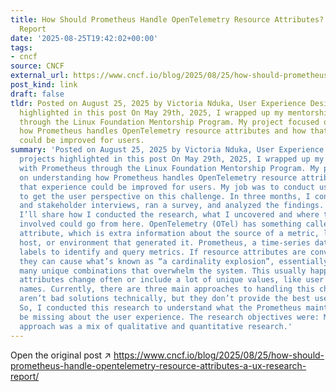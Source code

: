```yaml
---
title: How Should Prometheus Handle OpenTelemetry Resource Attributes? – A UX Research
  Report
date: '2025-08-25T19:42:02+00:00'
tags:
- cncf
source: CNCF
external_url: https://www.cncf.io/blog/2025/08/25/how-should-prometheus-handle-opentelemetry-resource-attributes-a-ux-research-report/
post_kind: link
draft: false
tldr: Posted on August 25, 2025 by Victoria Nduka, User Experience Designer CNCF projects
  highlighted in this post On May 29th, 2025, I wrapped up my mentorship with Prometheus
  through the Linux Foundation Mentorship Program. My project focused on understanding
  how Prometheus handles OpenTelemetry resource attributes and how that experience
  could be improved for users.
summary: 'Posted on August 25, 2025 by Victoria Nduka, User Experience Designer CNCF
  projects highlighted in this post On May 29th, 2025, I wrapped up my mentorship
  with Prometheus through the Linux Foundation Mentorship Program. My project focused
  on understanding how Prometheus handles OpenTelemetry resource attributes and how
  that experience could be improved for users. My job was to conduct user research
  to get the user perspective on this challenge. In three months, I conducted user
  and stakeholder interviews, ran a survey, and analyzed the findings. In this article,
  I’ll share how I conducted the research, what I uncovered and where the communities
  involved could go from here. OpenTelemetry (OTel) has something called a resource
  attribute, which is extra information about the source of a metric, like the service,
  host, or environment that generated it. Prometheus, a time-series database, uses
  labels to identify and query metrics. If resource attributes are converted to labels,
  they can cause what’s known as “a cardinality explosion”, essentially creating too
  many unique combinations that overwhelm the system. This usually happens if the
  attributes change often or include a lot of unique values, like user IDs or pod
  names. Currently, there are three main approaches to handling this challenge: These
  aren’t bad solutions technically, but they don’t provide the best user experience.
  So, I conducted this research to understand what the Prometheus maintainers might
  be missing about the user experience. The research objectives were: My research
  approach was a mix of qualitative and quantitative research.'
---
```

Open the original post ↗ https://www.cncf.io/blog/2025/08/25/how-should-prometheus-handle-opentelemetry-resource-attributes-a-ux-research-report/
